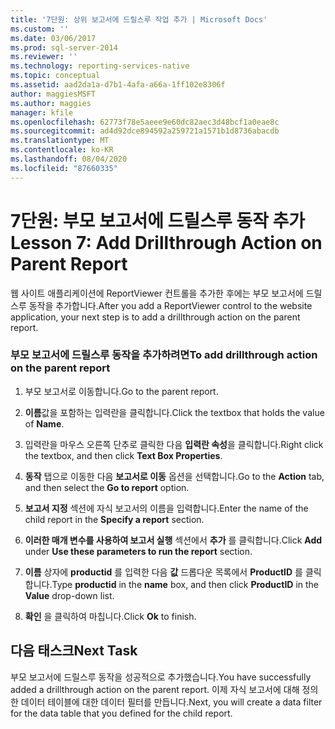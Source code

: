 ```yaml
---
title: '7단원: 상위 보고서에 드릴스루 작업 추가 | Microsoft Docs'
ms.custom: ''
ms.date: 03/06/2017
ms.prod: sql-server-2014
ms.reviewer: ''
ms.technology: reporting-services-native
ms.topic: conceptual
ms.assetid: aad2da1a-d7b1-4afa-a66a-1ff102e8306f
author: maggiesMSFT
ms.author: maggies
manager: kfile
ms.openlocfilehash: 62773f78e5aeee9e60dc82aec3d48bcf1a0eae8c
ms.sourcegitcommit: ad4d92dce894592a259721a1571b1d8736abacdb
ms.translationtype: MT
ms.contentlocale: ko-KR
ms.lasthandoff: 08/04/2020
ms.locfileid: "87660335"
---
```

# <a name="lesson-7-add-drillthrough-action-on-parent-report"></a><span data-ttu-id="649be-102">7단원: 부모 보고서에 드릴스루 동작 추가</span><span class="sxs-lookup"><span data-stu-id="649be-102">Lesson 7: Add Drillthrough Action on Parent Report</span></span>
  <span data-ttu-id="649be-103">웹 사이트 애플리케이션에 ReportViewer 컨트롤을 추가한 후에는 부모 보고서에 드릴스루 동작을 추가합니다.</span><span class="sxs-lookup"><span data-stu-id="649be-103">After you add a ReportViewer control to the website application, your next step is to add a drillthrough action on the parent report.</span></span>  
  
### <a name="to-add-drillthrough-action-on-the-parent-report"></a><span data-ttu-id="649be-104">부모 보고서에 드릴스루 동작을 추가하려면</span><span class="sxs-lookup"><span data-stu-id="649be-104">To add drillthrough action on the parent report</span></span>  
  
1.  <span data-ttu-id="649be-105">부모 보고서로 이동합니다.</span><span class="sxs-lookup"><span data-stu-id="649be-105">Go to the parent report.</span></span>  
  
2.  <span data-ttu-id="649be-106">**이름**값을 포함하는 입력란을 클릭합니다.</span><span class="sxs-lookup"><span data-stu-id="649be-106">Click the textbox that holds the value of **Name**.</span></span>  
  
3.  <span data-ttu-id="649be-107">입력란을 마우스 오른쪽 단추로 클릭한 다음 **입력란 속성**을 클릭합니다.</span><span class="sxs-lookup"><span data-stu-id="649be-107">Right click the textbox, and then click **Text Box Properties**.</span></span>  
  
4.  <span data-ttu-id="649be-108">**동작** 탭으로 이동한 다음 **보고서로 이동** 옵션을 선택합니다.</span><span class="sxs-lookup"><span data-stu-id="649be-108">Go to the **Action** tab, and then select the **Go to report** option.</span></span>  
  
5.  <span data-ttu-id="649be-109">**보고서 지정** 섹션에 자식 보고서의 이름을 입력합니다.</span><span class="sxs-lookup"><span data-stu-id="649be-109">Enter the name of the child report in the **Specify a report** section.</span></span>  
  
6.  <span data-ttu-id="649be-110">**이러한 매개 변수를 사용하여 보고서 실행** 섹션에서 **추가** 를 클릭합니다.</span><span class="sxs-lookup"><span data-stu-id="649be-110">Click **Add** under **Use these parameters to run the report** section.</span></span>  
  
7.  <span data-ttu-id="649be-111">**이름** 상자에 **productid** 를 입력한 다음 **값** 드롭다운 목록에서 **ProductID** 를 클릭합니다.</span><span class="sxs-lookup"><span data-stu-id="649be-111">Type **productid** in the **name** box, and then click **ProductID** in the **Value** drop-down list.</span></span>  
  
8.  <span data-ttu-id="649be-112">**확인** 을 클릭하여 마칩니다.</span><span class="sxs-lookup"><span data-stu-id="649be-112">Click **Ok** to finish.</span></span>  
  
## <a name="next-task"></a><span data-ttu-id="649be-113">다음 태스크</span><span class="sxs-lookup"><span data-stu-id="649be-113">Next Task</span></span>  
 <span data-ttu-id="649be-114">부모 보고서에 드릴스루 동작을 성공적으로 추가했습니다.</span><span class="sxs-lookup"><span data-stu-id="649be-114">You have successfully added a drillthrough action on the parent report.</span></span> <span data-ttu-id="649be-115">이제 자식 보고서에 대해 정의한 데이터 테이블에 대한 데이터 필터를 만듭니다.</span><span class="sxs-lookup"><span data-stu-id="649be-115">Next, you will create a data filter for the data table that you defined for the child report.</span></span>  
  
  
